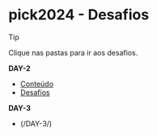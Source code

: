 # pick2024 - Desafios
> [!TIP]  
Clique nas pastas para ir aos desafios.  

**DAY-2**  
- [Conteúdo](/Days/day-2/README.md)  
- [Desafios](/Days/desafio/README.md)  

**DAY-3**  
- (/DAY-3/)  
